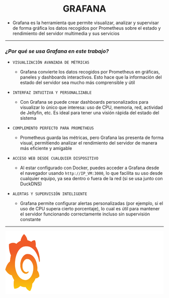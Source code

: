<h1 align="center">GRAFANA</h1>

- Grafana es la herramienta que permite visualizar, analizar y supervisar de forma gráfica los datos recogidos por Prometheus sobre el estado y rendimiento del servidor multimedia y sus servicios

---

### *¿Por qué se usa Grafana en este trabajo?*

- `VISUALIZACIÓN AVANZADA DE MÉTRICAS`
    - Grafana convierte los datos recogidos por Prometheus en gráficas, paneles y dashboards interactivos. Esto hace que la información del estado del servidor sea mucho más comprensible y útil

- `INTERFAZ INTUITIVA Y PERSONALIZABLE`
    - Con Grafana se puede crear dashboards personalizados para visualizar lo único que interesa: uso de CPU, memoria, red, actividad de Jellyfin, etc. Es ideal para tener una visión rápida del estado del sistema

- `COMPLEMENTO PERFECTO PARA PROMETHEUS`
    - Prometheus guarda las métricas, pero Grafana las presenta de forma visual, permitiendo analizar el rendimiento del servidor de manera más eficiente y amigable

- `ACCESO WEB DESDE CUALQUIER DISPOSITIVO`
    - Al estar configurado con Docker, puedes acceder a Grafana desde el navegador usando `http://IP_VM:3000`, lo que facilita su uso desde cualquier equipo, ya sea dentro o fuera de la red (si se usa junto con DuckDNS)

- `ALERTAS Y SUPERVISIÓN INTELIGENTE`
    - Grafana permite configurar alertas personalizadas (por ejemplo, si el uso de CPU supera cierto porcentaje), lo cual es útil para mantener el servidor funcionando correctamente incluso sin supervisión constante

---

<p align="center">
  <img src="/MainFolder/img/graf.png" alt="GRAFANA" width="800" height="200">
</p>

